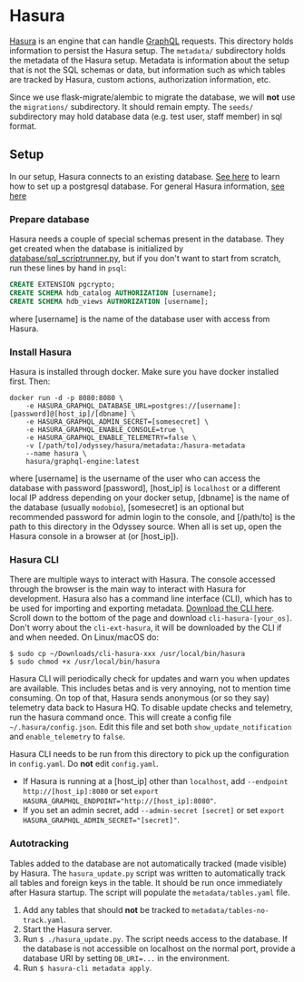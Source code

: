 # Hasura

[Hasura](https://hasura.io) is an engine that can handle [GraphQL](https://graphql.org) requests. This directory holds information to persist the Hasura setup. The `metadata/` subdirectory holds the metadata of the Hasura setup. Metadata is information about the setup that is not the SQL schemas or data, but information such as which tables are tracked by Hasura, custom actions, authorization information, etc.

Since we use flask-migrate/alembic to migrate the database, we will **not** use the `migrations/` subdirectory. It should remain empty. The `seeds/` subdirectory may hold database data (e.g. test user, staff member) in sql format. 

## Setup

In our setup, Hasura connects to an existing database. [See here](https://gitlab.atventurepartners.tech/zan/odyssey/README.md) to learn how to set up a postgresql database. For general Hasura information, [see here](https://hasura.io/docs/1.0/graphql/core/index.html)

### Prepare database

Hasura needs a couple of special schemas present in the database. They get created when the database is initialized by [database/sql_scriptrunner.py](https://gitlab.atventurepartners.tech/zan/odyssey/database/sql_scriptrunner.py), but if you don't want to start from scratch, run these lines by hand in `psql`:

```sql
CREATE EXTENSION pgcrypto;
CREATE SCHEMA hdb_catalog AUTHORIZATION [username];
CREATE SCHEMA hdb_views AUTHORIZATION [username];
```
where \[username\] is the name of the database user with access from Hasura.

### Install Hasura

Hasura is installed through docker. Make sure you have docker installed first. Then:

```shell
docker run -d -p 8080:8080 \
    -e HASURA_GRAPHQL_DATABASE_URL=postgres://[username]:[password]@[host_ip]/[dbname] \
    -e HASURA_GRAPHQL_ADMIN_SECRET=[somesecret] \
    -e HASURA_GRAPHQL_ENABLE_CONSOLE=true \
    -e HASURA_GRAPHQL_ENABLE_TELEMETRY=false \
    -v [/path/to]/odyssey/hasura/metadata:/hasura-metadata
    --name hasura \
    hasura/graphql-engine:latest
```

where \[username\] is the username of the user who can access the database with password \[password\], \[host_ip\] is `localhost` or a different local IP address depending on your docker setup, \[dbname\] is the name of the database (usually `modobio`), \[somesecret\] is an optional but recommended password for admin login to the console, and \[/path/to\] is the path to this directory in the Odyssey source. When all is set up, open the Hasura console in a browser at [](http://localhost:8080) (or \[host_ip\]).

### Hasura CLI

There are multiple ways to interact with Hasura. The console accessed through the browser is the main way to interact with Hasura for development. Hasura also has a command line interface (CLI), which has to be used for importing and exporting metadata. [Download the CLI here](https://github.com/hasura/graphql-engine/releases/latest). Scroll down to the bottom of the page and download `cli-hasura-[your_os]`. Don't worry about the `cli-ext-hasura`, it will be downloaded by the CLI if and when needed. On Linux/macOS do:

```shell
$ sudo cp ~/Downloads/cli-hasura-xxx /usr/local/bin/hasura
$ sudo chmod +x /usr/local/bin/hasura
```

Hasura CLI will periodically check for updates and warn you when updates are available. This includes betas and is very annoying, not to mention time consuming. On top of that, Hasura sends anonymous (or so they say) telemetry data back to Hasura HQ. To disable update checks and telemetry, run the hasura command once. This will create a config file `~/.hasura/config.json`. Edit this file and set both `show_update_notification` and `enable_telemetry` to `false`.

Hasura CLI needs to be run from this directory to pick up the configuration in `config.yaml`. Do **not** edit `config.yaml`.

- If Hasura is running at a \[host_ip\] other than `localhost`, add `--endpoint http://[host_ip]:8080` or set `export HASURA_GRAPHQL_ENDPOINT="http://[host_ip]:8080"`.
- If you set an admin secret, add `--admin-secret [secret]` or set `export HASURA_GRAPHQL_ADMIN_SECRET="[secret]"`.


### Autotracking

Tables added to the database are not automatically tracked (made visible) by Hasura. The `hasura_update.py` script was written to automatically track all tables and foreign keys in the table. It should be run once immediately after Hasura startup. The script will populate the `metadata/tables.yaml` file.

1. Add any tables that should **not** be tracked to `metadata/tables-no-track.yaml`.
2. Start the Hasura server.
3. Run `$ ./hasura_update.py`. The script needs access to the database. If the database is not accessible on localhost on the normal port, provide a database URI by setting `DB_URI=...` in the environment.
4. Run `$ hasura-cli metadata apply`.

